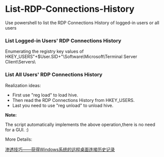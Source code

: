 # List-RDP-Connections-History
Use powershell to list the RDP Connections History of logged-in users or all users

### List Logged-in Users' RDP Connections History

Enumerating the registry key values of HKEY_USERS\"+$User.SID+"\Software\Microsoft\Terminal Server Client\Servers\

### List All Users' RDP Connections History

Realization ideas:

- First use "reg load" to load hive.
- Then read the RDP Connections History from HKEY_USERS.
- Last you need to use "reg unload" to unload hive. 

**Note:**

The script automatically implements the above operation,there is no need for a GUI. :)


More Details:

[渗透技巧——获得Windows系统的远程桌面连接历史记录](https://3gstudent.github.io/3gstudent.github.io/%E6%B8%97%E9%80%8F%E6%8A%80%E5%B7%A7-%E8%8E%B7%E5%BE%97Windows%E7%B3%BB%E7%BB%9F%E7%9A%84%E8%BF%9C%E7%A8%8B%E6%A1%8C%E9%9D%A2%E8%BF%9E%E6%8E%A5%E5%8E%86%E5%8F%B2%E8%AE%B0%E5%BD%95/)
